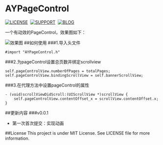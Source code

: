 # AYPageControl
[![LICENSE](https://img.shields.io/badge/license-MIT-green.svg)](https://github.com/AYJk/AYPageControl/blob/master/License)&nbsp;
[![SUPPORT](https://img.shields.io/badge/support-iOS%207%2B%20-blue.svg)](https://en.wikipedia.org/wiki/IOS_7)&nbsp;
[![BLOG](https://img.shields.io/badge/blog-ayjkdev.top-orange.svg)](http://ayjkdev.top/)&nbsp;


一个有动效的PageControl，效果图如下：

![效果图](http://7xrofo.com1.z0.glb.clouddn.com/d454ds88.gif)
##如何使用
###1.导入头文件
```objc
#import "AYPageControl.h"
```
###2.为pageControl设置总页数并绑定scrollview
```objc
self.pageControlView.numberOfPages = totalPages;
self.pageControlView.bindingScrollView = self.bannerScrollView;
```
###3.在代理方法中设置pageControl的属性
```
- (void)scrollViewDidScroll:(UIScrollView *)scrollView {
    self.pageControlView.contentOffset_x = scrollView.contentOffset.x;
}
```
##更新内容
###v0.0.1
  
  * 第一次首次提交：实现动画

##License
This project is under MIT License. See LICENSE file for more information.
